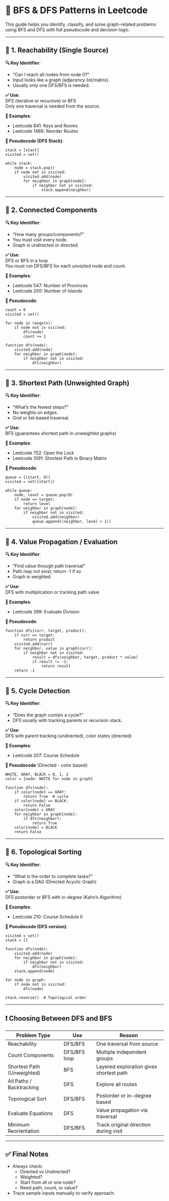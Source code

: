 
# 🚀 BFS & DFS Patterns in Leetcode

This guide helps you identify, classify, and solve graph-related problems using BFS and DFS with full pseudocode and decision logic.

---

## 🧩 1. Reachability (Single Source)

**🔍 Key Identifier**:  
- “Can I reach all nodes from node 0?”
- Input looks like a graph (adjacency list/matrix).
- Usually only one DFS/BFS is needed.

**✅ Use**:  
DFS (iterative or recursive) or BFS  
Only one traversal is needed from the source.

**🧠 Examples**:  
- Leetcode 841: Keys and Rooms  
- Leetcode 1466: Reorder Routes  

**📝 Pseudocode (DFS Stack)**:
```
stack = [start]
visited = set()

while stack:
    node = stack.pop()
    if node not in visited:
        visited.add(node)
        for neighbor in graph[node]:
            if neighbor not in visited:
                stack.append(neighbor)
```

---

## 🧩 2. Connected Components

**🔍 Key Identifier**:  
- “How many groups/components?”
- You must visit every node.
- Graph is undirected or directed.

**✅ Use**:  
DFS or BFS in a loop  
You must run DFS/BFS for each unvisited node and count.

**🧠 Examples**:  
- Leetcode 547: Number of Provinces  
- Leetcode 200: Number of Islands

**📝 Pseudocode**:
```
count = 0
visited = set()

for node in range(n):
    if node not in visited:
        dfs(node)
        count += 1

function dfs(node):
    visited.add(node)
    for neighbor in graph[node]:
        if neighbor not in visited:
            dfs(neighbor)
```

---

## 🧩 3. Shortest Path (Unweighted Graph)

**🔍 Key Identifier**:  
- “What’s the fewest steps?”
- No weights on edges.
- Grid or list-based traversal.

**✅ Use**:  
BFS (guarantees shortest path in unweighted graphs)

**🧠 Examples**:  
- Leetcode 752: Open the Lock  
- Leetcode 1091: Shortest Path in Binary Matrix

**📝 Pseudocode**:
```
queue = [(start, 0)]
visited = set([start])

while queue:
    node, level = queue.pop(0)
    if node == target:
        return level
    for neighbor in graph[node]:
        if neighbor not in visited:
            visited.add(neighbor)
            queue.append((neighbor, level + 1))
```

---

## 🧩 4. Value Propagation / Evaluation

**🔍 Key Identifier**:  
- “Find value through path traversal”
- Path may not exist; return -1 if so
- Graph is weighted

**✅ Use**:  
DFS with multiplication or tracking path value

**🧠 Examples**:  
- Leetcode 399: Evaluate Division

**📝 Pseudocode**:
```
function dfs(curr, target, product):
    if curr == target:
        return product
    visited.add(curr)
    for neighbor, value in graph[curr]:
        if neighbor not in visited:
            result = dfs(neighbor, target, product * value)
            if result != -1:
                return result
    return -1
```

---

## 🧩 5. Cycle Detection

**🔍 Key Identifier**:  
- “Does the graph contain a cycle?”
- DFS usually with tracking parents or recursion stack.

**✅ Use**:  
DFS with parent tracking (undirected), color states (directed)

**🧠 Examples**:  
- Leetcode 207: Course Schedule

**📝 Pseudocode** (Directed - color based):
```
WHITE, GRAY, BLACK = 0, 1, 2
color = {node: WHITE for node in graph}

function dfs(node):
    if color[node] == GRAY:
        return True  # cycle
    if color[node] == BLACK:
        return False
    color[node] = GRAY
    for neighbor in graph[node]:
        if dfs(neighbor):
            return True
    color[node] = BLACK
    return False
```

---

## 🧩 6. Topological Sorting

**🔍 Key Identifier**:  
- “What is the order to complete tasks?”
- Graph is a DAG (Directed Acyclic Graph)

**✅ Use**:  
DFS postorder or BFS with in-degree (Kahn’s Algorithm)

**🧠 Examples**:  
- Leetcode 210: Course Schedule II

**📝 Pseudocode (DFS version)**:
```
visited = set()
stack = []

function dfs(node):
    visited.add(node)
    for neighbor in graph[node]:
        if neighbor not in visited:
            dfs(neighbor)
    stack.append(node)

for node in graph:
    if node not in visited:
        dfs(node)

stack.reverse()  # Topological order
```

---

## ❗ Choosing Between DFS and BFS

| Problem Type                 | Use          | Reason                                 |
|-----------------------------|--------------|----------------------------------------|
| Reachability                | DFS/BFS      | One traversal from source              |
| Count Components            | DFS/BFS loop | Multiple independent groups            |
| Shortest Path (Unweighted)  | BFS          | Layered exploration gives shortest path|
| All Paths / Backtracking    | DFS          | Explore all routes                     |
| Topological Sort            | DFS/BFS      | Postorder or in-degree based           |
| Evaluate Equations          | DFS          | Value propagation via traversal        |
| Minimum Reorientation       | DFS/BFS      | Track original direction during visit  |

---

## ✅ Final Notes

- Always check:
  - Directed vs Undirected?
  - Weighted?
  - Start from all or one node?
  - Need path, count, or value?
- Trace sample inputs manually to verify approach.

